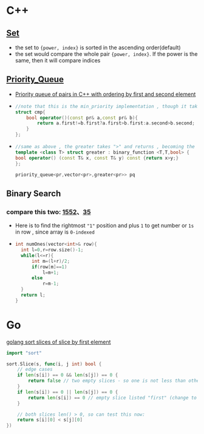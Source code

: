 # C++
## [Set](https://leetcode.com/problems/the-k-weakest-rows-in-a-matrix/discuss/496490/C%2B%2B-Set)
  * the set to ```{power, index}``` is sorted in the ascending order(default)
  * the set would compare the whole pair ```{power, index}```. If the power is the same, then it will compare indices
  
## [Priority_Queue](https://leetcode.com/problems/the-k-weakest-rows-in-a-matrix/discuss/549050/C%2B%2B-Heap)
  * [Priority queue of pairs in C++ with ordering by first and second element](https://www.geeksforgeeks.org/priority-queue-of-pairs-in-c-with-ordering-by-first-and-second-element/)
  * ```cpp
    //note that this is the min_priority implementation , though it takes ">" (weird...but amazing haha...)
    struct cmp{
        bool operator()(const pr& a,const pr& b){
            return a.first!=b.first?a.first>b.first:a.second>b.second;
        }
    };
    ```
  * ```cpp
    //same as above , the greater takes ">" and returns , becoming the third parameter in min_priority queue
    template <class T> struct greater : binary_function <T,T,bool> {
    bool operator() (const T& x, const T& y) const {return x>y;}
    };
    
    priority_queue<pr,vector<pr>,greater<pr>> pq
    ```
## Binary Search
### compare this two: [1552](https://github.com/ErnestL1n/LeetCode/blob/master/Solutions/1552.%20Magnetic%20Force%20Between%20Two%20Balls/1552.%20Magnetic%20Force%20Between%20Two%20Balls.cpp)、[35](https://github.com/ErnestL1n/LeetCode/blob/master/Solutions/35.%20Search%20Insert%20Position/35.%20Search%20Insert%20Position.cpp)
   * Here is to find the rightmost ```"1"``` position and plus ```1``` to get number or ```1s``` in row , since array is ```0-indexed```
   *  ```cpp
      int numOnes(vector<int>& row){
        int l=0,r=row.size()-1;
        while(l<=r){
            int m=(l+r)/2;
            if(row[m]==1)
                l=m+1;
            else
                r=m-1;
        }
        return l;
      }
      ```
# Go
[golang sort slices of slice by first element](https://stackoverflow.com/questions/55360091/golang-sort-slices-of-slice-by-first-element)
```go
import "sort"

sort.Slice(s, func(i, j int) bool {
    // edge cases
    if len(s[i]) == 0 && len(s[j]) == 0 {
        return false // two empty slices - so one is not less than other i.e. false
    }
    if len(s[i]) == 0 || len(s[j]) == 0 {
        return len(s[i]) == 0 // empty slice listed "first" (change to != 0 to put them last)
    }

    // both slices len() > 0, so can test this now:
    return s[i][0] < s[j][0]
})
```

